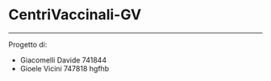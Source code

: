 # CentriVaccinali-GV
__________________________________
Progetto di:
  - Giacomelli Davide 741844
  - Gioele Vicini 747818
hgfhb
